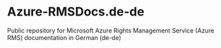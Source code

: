 # Azure-RMSDocs.de-de
Public repository for Microsoft Azure Rights Management Service (Azure RMS) documentation in German (de-de)
